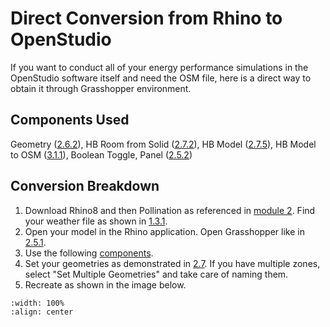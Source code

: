 # Direct Conversion from Rhino to OpenStudio
If you want to conduct all of your energy performance simulations in the OpenStudio software itself and need the OSM file, here is a direct way to obtain it through Grasshopper environment.

## Components Used
Geometry ([2.6.2](https://cooperunion.github.io/buildingenergymodeling_workshops/docs/02_2_shoebox_p2.html#create-a-geometry-component)), HB Room from Solid ([2.7.2](https://cooperunion.github.io/buildingenergymodeling_workshops/docs/02_2_shoebox_p2.html#create-rooms-solid-component)), HB Model ([2.7.5](https://cooperunion.github.io/buildingenergymodeling_workshops/docs/02_2_shoebox_p2.html#create-model)), HB Model to OSM ([3.1.1](https://cooperunion.github.io/buildingenergymodeling_workshops/docs/03_1_simulation_p1.html#model-to-osm-component)), Boolean Toggle, Panel ([2.5.2](https://cooperunion.github.io/buildingenergymodeling_workshops/docs/02_1_shoebox_p1.html#place-your-first-component))

## Conversion Breakdown
1. Download Rhino8 and then Pollination as referenced in [module 2](https://cooperunion.github.io/buildingenergymodeling_workshops/docs/02_shoebox.html). Find your weather file as shown in [1.3.1](https://cooperunion.github.io/buildingenergymodeling_workshops/docs/01_1_climate_p1.html#get-weather-file).
2. Open your model in the Rhino application. Open Grasshopper like in [2.5.1](https://cooperunion.github.io/buildingenergymodeling_workshops/docs/02_1_shoebox_p1.html#open-grasshopper-from-rhino-by-clicking-the-circled-green-icon).
3. Use the following [components](https://cooperunion.github.io/buildingenergymodeling_workshops/docs/08_open_studio.html#components-used).
4. Set your geometries as demonstrated in [2.7](https://cooperunion.github.io/buildingenergymodeling_workshops/docs/02_2_shoebox_p2.html#set-one-geometry). If you have multiple zones, select "Set Multiple Geometries" and take care of naming them. 
5. Recreate as shown in the image below. 
```{image} ../_static/start/conversion2osm.png
:width: 100%
:align: center
```
<br/><br/>
   
